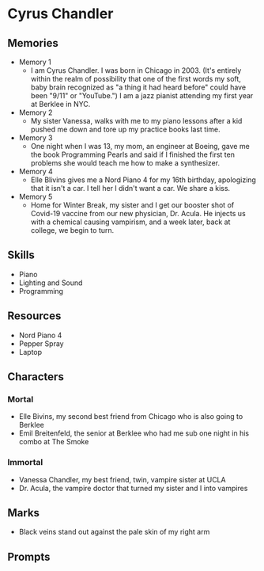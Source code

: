 # Cyrus Chandler

## Memories

- Memory 1
	- I am Cyrus Chandler. I was born in Chicago in 2003. (It's entirely within the realm of possibility that one of the first words my soft, baby brain recognized as "a thing it had heard before" could have been "9/11" or "YouTube.") I am a jazz pianist attending my first year at Berklee in NYC.
- Memory 2
	- My sister Vanessa, walks with me to my piano lessons after a kid pushed me down and tore up my practice books last time.
- Memory 3
	- One night when I was 13, my mom, an engineer at Boeing, gave me the book Programming Pearls and said if I finished the first ten problems she would teach me how to make a synthesizer.
- Memory 4
	- Elle Blivins gives me a Nord Piano 4 for my 16th birthday, apologizing that it isn't a car. I tell her I didn't want a car. We share a kiss.
- Memory 5
	- Home for Winter Break, my sister and I get our booster shot of Covid-19 vaccine from our new physician, Dr. Acula. He injects us with a chemical causing vampirism, and a week later, back at college, we begin to turn.

## Skills

- Piano
- Lighting and Sound
- Programming

## Resources

- Nord Piano 4
- Pepper Spray
- Laptop

## Characters

### Mortal

- Elle Bivins, my second best friend from Chicago who is also going to Berklee
- Emil Breitenfeld, the senior at Berklee who had me sub one night in his combo at The Smoke

### Immortal

- Vanessa Chandler, my best friend, twin, vampire sister at UCLA
- Dr. Acula, the vampire doctor that turned my sister and I into vampires

## Marks

- Black veins stand out against the pale skin of my right arm

## Prompts